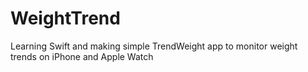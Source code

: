 # WeightTrend

Learning Swift and making simple TrendWeight app to monitor weight trends on iPhone and Apple Watch

